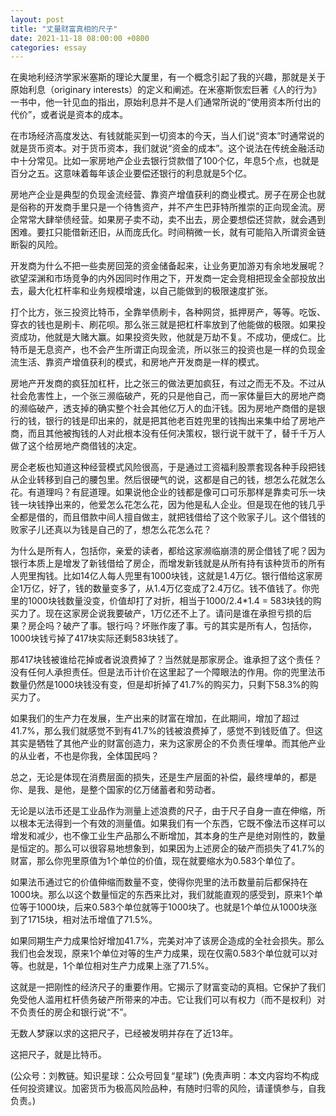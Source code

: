 ```yaml
---
layout: post
title: "丈量财富真相的尺子"
date: 2021-11-18 08:00:00 +0800
categories: essay
---
```


在奥地利经济学家米塞斯的理论大厦里，有一个概念引起了我的兴趣，那就是关于原始利息（originary interests）的定义和阐述。在米塞斯恢宏巨著《人的行为》一书中，他一针见血的指出，原始利息并不是人们通常所说的“使用资本所付出的代价”，或者说是资本的成本。

在市场经济高度发达、有钱就能买到一切资本的今天，当人们说“资本”时通常说的就是货币资本。对于货币资本，我们就说“资金的成本”。这个说法在传统金融活动中十分常见。比如一家房地产企业去银行贷款借了100个亿，年息5个点，也就是百分之五。这意味着每年该企业要偿还银行的利息就是5个亿。

房地产企业是典型的负现金流经营、靠资产增值获利的商业模式。房子在房企也就是俗称的开发商手里只是一个待售资产，并不产生巴菲特所推崇的正向现金流。房企常常大肆举债经营。如果房子卖不动，卖不出去，房企要想偿还贷款，就会遇到困难。要扛只能借新还旧，从而庞氏化。时间稍微一长，就有可能陷入所谓资金链断裂的风险。

开发商为什么不把一些卖房回笼的资金储备起来，让业务更加游刃有余地发展呢？欲望深渊和市场竞争的内外因同时作用之下，开发商一定会竞相把现金全部投放出去，最大化杠杆率和业务规模增速，以自己能做到的极限速度扩张。

打个比方，张三投资比特币，全靠举债刷卡，各种网贷，抵押房产，等等。吃饭、穿衣的钱也是刷卡、刷花呗。那么张三就是把杠杆率放到了他能做的极限。如果投资成功，他就是大赌大赢。如果投资失败，他就是万劫不复。不成功，便成仁。比特币是无息资产，也不会产生所谓正向现金流，所以张三的投资也是一样的负现金流生活、靠资产增值获利的模式，和房地产开发商是一样的模式。

房地产开发商的疯狂加杠杆，比之张三的做法更加疯狂，有过之而无不及。不过从社会危害性上，一个张三濒临破产，死的只是他自己，而一家体量巨大的房地产商的濒临破产，透支掉的确实整个社会其他亿万人的血汗钱。因为房地产商借的是银行的钱，银行的钱是印出来的，就是把其他老百姓兜里的钱掏出来集中给了房地产商，而且其他被掏钱的人对此根本没有任何决策权，银行说干就干了，替千千万人做了这个给房地产商借钱的决定。

房企老板也知道这种经营模式风险很高，于是通过工资福利股票套现各种手段把钱从企业转移到自己的腰包里。然后很硬气的说，这都是自己的钱，想怎么花就怎么花。有道理吗？有屁道理。如果说他企业的钱都是像可口可乐那样是靠卖可乐一块钱一块钱挣出来的，他爱怎么花怎么花，因为他是私人企业。但是现在他的钱几乎全都是借的，而且借款中间人擅自做主，就把钱借给了这个败家子儿。这个借钱的败家子儿还真以为钱是自己的了，想怎么花怎么花？

为什么是所有人，包括你，亲爱的读者，都给这家濒临崩溃的房企借钱了呢？因为银行本质上是增发了新钱借给了房企，而增发新钱就是从所有持有该种货币的所有人兜里掏钱。比如14亿人每人兜里有1000块钱，这就是1.4万亿。银行借给这家房企1万亿，好了，钱的数量变多了，从1.4万亿变成了2.4万亿。钱不值钱了。你兜里的1000块钱数量没变，价值却打了对折，相当于1000/2.4*1.4 = 583块钱的购买力了。现在这家房企说我要破产，1万亿还不上了。请问是谁在承担亏损的后果？房企吗？破产了事。银行吗？坏账作废了事。亏的其实是所有人，包括你，1000块钱亏掉了417块实际还剩583块钱了。

那417块钱被谁给花掉或者说浪费掉了？当然就是那家房企。谁承担了这个责任？没有任何人承担责任。但是法币计价在这里起了一个障眼法的作用。你的兜里法币数量仍然是1000块钱没有变，但是却折掉了41.7%的购买力，只剩下58.3%的购买力了。

如果我们的生产力在发展，生产出来的财富在增加，在此期间，增加了超过41.7%，那么我们就感觉不到有41.7%的钱被浪费掉了，感觉不到钱贬值了。但这其实是牺牲了其他产业的财富创造力，来为这家房企的不负责任埋单。而其他产业的从业者，不也是你我，全体国民吗？

总之，无论是体现在消费层面的损失，还是生产层面的补偿，最终埋单的，都是你、是我、是他，是整个国家的亿万储蓄者和劳动者。

无论是以法币还是工业品作为测量上述浪费的尺子，由于尺子自身一直在伸缩，所以根本无法得到一个有效的测量值。如果我们有一个东西，它既不像法币这样可以增发和减少，也不像工业生产品那么不断增加，其本身的生产是绝对刚性的，数量是恒定的。那么可以很容易地想象到，如果因为上述房企的破产而损失了41.7%的财富，那么你兜里原值为1个单位的价值，现在就要缩水为0.583个单位了。

如果法币通过它的价值伸缩而数量不变，使得你兜里的法币数量前后都保持在1000块。那么以这个数量恒定的东西来比对，我们就能直观的感受到，原来1个单位等于1000块，后来0.583个单位就等于1000块了。也就是1个单位从1000块涨到了1715块，相对法币增值了71.5%。

如果同期生产力成果恰好增加41.7%，完美对冲了该房企造成的全社会损失。那么我们也会发现，原来1个单位对等的生产力成果，现在仅需0.583个单位就可以对等。也就是，1个单位相对生产力成果上涨了71.5%。

这就是一把刚性的经济尺子的重要作用。它揭示了财富变动的真相。它保护了我们免受他人滥用杠杆债务破产所带来的冲击。它让我们可以有权力（而不是权利）对不负责任的房企和银行说“不”。

无数人梦寐以求的这把尺子，已经被发明并存在了近13年。

这把尺子，就是比特币。

(公众号：刘教链。知识星球：公众号回复“星球”)
(免责声明：本文内容均不构成任何投资建议。加密货币为极高风险品种，有随时归零的风险，请谨慎参与，自我负责。)
